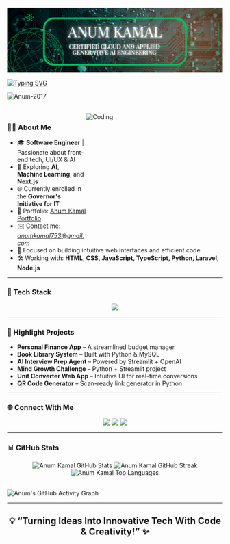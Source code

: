 ![Logo](https://github.com/Anum-2017/Anum-2017/blob/main/LinkedIn%20Banner.png)

[![Typing SVG](https://readme-typing-svg.demolab.com?font=Roboto+Slab&weight=500&size=27&duration=4000&pause=500&color=00C5FF&center=true&vCenter=true&width=700&height=50&lines=%F0%9F%91%8B+Hey%2C+I'm+Anum+Kamal!;%F0%9F%92%A1+SoftwareEngineer+Front-End+Developer+%7C+AI+Tech+Explorer;%F0%9F%93%90+Crafting+Web+Apps+%26+Smart+Solutions)](https://git.io/typing-svg)

<p align="left"> 
  <img src="https://komarev.com/ghpvc/?username=Anum-2017&label=Profile%20views&color=00C5FF&style=flat" alt="Anum-2017" /> 
</p>

</br>
<img align="right" alt="Coding" height="300" width="320" src="https://media.tenor.com/S59bPkT0pqcAAAAC/programming.gif" />

### 👩‍💻 About Me

- 🎓 **Software Engineer** | Passionate about front-end tech, UI/UX & AI  
- 🧠 Exploring **AI**, **Machine Learning**, and **Next.js**  
- 🌐 Currently enrolled in the **Governor's Initiative for IT**
- 🔗 Portfolio: [Anum Kamal Portfolio](https://milestone2-portfolio.vercel.app/)  
- ✉️ Contact me: *anumkamal753@gmail.com*  
- 🚀 Focused on building intuitive web interfaces and efficient code  
- 🛠️ Working with: **HTML, CSS, JavaScript, TypeScript, Python, Laravel, Node.js**

---

### 🧰 Tech Stack

<div align="center">
  <img src="https://skillicons.dev/icons?i=html,css,js,ts,bootstrap,tailwind,react,nextjs,python,php,nodejs,mysql,sqlite" />
</div>  

---

### 🚀 Highlight Projects

- **Personal Finance App** – A streamlined budget manager  
- **Book Library System** – Built with Python & MySQL  
- **AI Interview Prep Agent** – Powered by Streamlit + OpenAI  
- **Mind Growth Challenge** – Python + Streamlit project  
- **Unit Converter Web App** – Intuitive UI for real-time conversions  
- **QR Code Generator** – Scan-ready link generator in Python  

---

### 🌐 Connect With Me

<p align="center">
  <a href="https://linkedin.com/in/anum-k-442b2022b" target="_blank">
    <img src="https://img.shields.io/badge/LinkedIn-0077B5?style=for-the-badge&logo=linkedin&logoColor=white" />
  </a>
  <a href="mailto:anumkamal753@gmail.com">
    <img src="https://img.shields.io/badge/Gmail-D14836?style=for-the-badge&logo=gmail&logoColor=white" />
  </a>
  <a href="https://www.fiverr.com/anumkamal753">
    <img src="https://img.shields.io/badge/Fiverr-1DBF73?style=for-the-badge&logo=fiverr&logoColor=white" />
  </a>
</p>

---

### 📊 GitHub Stats

<div align="center">
  <img alt="Anum Kamal GitHub Stats" src="https://github-readme-stats.vercel.app/api?username=Anum-2017&show_icons=true&theme=react&hide_border=true&bg_color=0D1117&title_color=00C5FF&icon_color=00C5FF" height="200px" width="450px" />
  
  <img alt="Anum Kamal GitHub Streak" src="https://streak-stats.demolab.com?user=Anum-2017&theme=react&hide_border=true&background=0D1117&title_color=00C5FF&stroke=00C5FF&ring=00C5FF&currStreakLabel=00C5FF" height="200px" width="450px" />
  
  <img alt="Anum Kamal Top Languages" src="https://github-readme-stats.vercel.app/api/top-langs/?username=Anum-2017&langs_count=10&layout=compact&theme=react&hide_border=true&bg_color=0D1117&title_color=00C5FF&icon_color=00C5FF" height="200px" width="450px" />
</div>

<br />

![Anum's GitHub Activity Graph](https://github-readme-activity-graph.vercel.app/graph?username=Anum-2017&theme=react-dark&area=true&hide_border=true)

---

<h2 align="center">💡 “Turning Ideas Into Innovative Tech With Code & Creativity!” ✨</h2>

